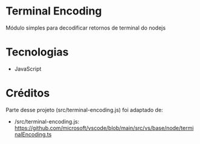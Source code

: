 # Terminal Encoding

Módulo simples para decodificar retornos de terminal do nodejs

# Tecnologias

* JavaScript

# Créditos

Parte desse projeto (src/terminal-encoding.js) foi adaptado de:
* /src/terminal-encoding.js: https://github.com/microsoft/vscode/blob/main/src/vs/base/node/terminalEncoding.ts
